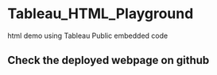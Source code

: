 # Tableau_HTML_Playground
html demo using Tableau Public embedded code

## Check the deployed webpage on github
